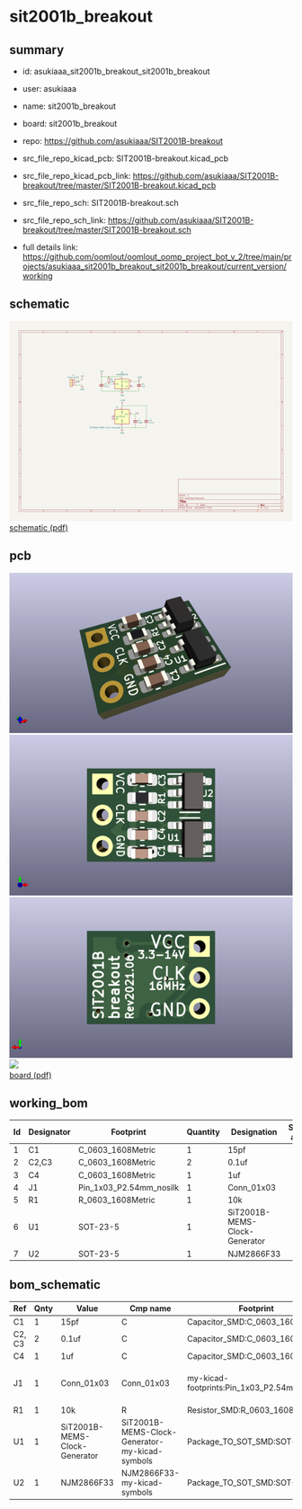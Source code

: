 # sit2001b_breakout
 
## summary 
* id: asukiaaa_sit2001b_breakout_sit2001b_breakout
* user: asukiaaa
* name: sit2001b_breakout
* board: sit2001b_breakout
* repo: https://github.com/asukiaaa/SIT2001B-breakout
* src_file_repo_kicad_pcb: SIT2001B-breakout.kicad_pcb
* src_file_repo_kicad_pcb_link: https://github.com/asukiaaa/SIT2001B-breakout/tree/master/SIT2001B-breakout.kicad_pcb


* src_file_repo_sch: SIT2001B-breakout.sch
* src_file_repo_sch_link: https://github.com/asukiaaa/SIT2001B-breakout/tree/master/SIT2001B-breakout.sch
* full details link: https://github.com/oomlout/oomlout_oomp_project_bot_v_2/tree/main/projects/asukiaaa_sit2001b_breakout_sit2001b_breakout/current_version/working  

## schematic  
![](working_schematic_600.png)  
[schematic (pdf)](working_schematic.pdf) 






















## pcb  
![](working_3d_600.png) 
![](working_3d_front_600.png)  
![](working_3d_back_600.png)  
![](working_600.png)  
[board (pdf)](working.pdf)  

## working_bom
| Id | Designator | Footprint | Quantity | Designation | Supplier and ref |  | None | 
| --- | --- | --- | --- | --- | --- | --- | --- | 
| 1 | C1 | C_0603_1608Metric | 1 | 15pf |  |  | [''] | 
| 2 | C2,C3 | C_0603_1608Metric | 2 | 0.1uf |  |  | [''] | 
| 3 | C4 | C_0603_1608Metric | 1 | 1uf |  |  | [''] | 
| 4 | J1 | Pin_1x03_P2.54mm_nosilk | 1 | Conn_01x03 |  |  | [''] | 
| 5 | R1 | R_0603_1608Metric | 1 | 10k |  |  | [''] | 
| 6 | U1 | SOT-23-5 | 1 | SiT2001B-MEMS-Clock-Generator |  |  | [''] | 
| 7 | U2 | SOT-23-5 | 1 | NJM2866F33 |  |  | [''] | 


## bom_schematic
| Ref | Qnty | Value | Cmp name | Footprint | Description | Vendor | DNP | 
| --- | --- | --- | --- | --- | --- | --- | --- | 
| C1 | 1 | 15pf | C | Capacitor_SMD:C_0603_1608Metric | Unpolarized capacitor |  |  | 
| C2, C3 | 2 | 0.1uf | C | Capacitor_SMD:C_0603_1608Metric | Unpolarized capacitor |  |  | 
| C4 | 1 | 1uf | C | Capacitor_SMD:C_0603_1608Metric | Unpolarized capacitor |  |  | 
| J1 | 1 | Conn_01x03 | Conn_01x03 | my-kicad-footprints:Pin_1x03_P2.54mm_nosilk | Generic connector, single row, 01x03, script generated (kicad-library-utils/schlib/autogen/connector/) |  |  | 
| R1 | 1 | 10k | R | Resistor_SMD:R_0603_1608Metric | Resistor |  |  | 
| U1 | 1 | SiT2001B-MEMS-Clock-Generator | SiT2001B-MEMS-Clock-Generator-my-kicad-symbols | Package_TO_SOT_SMD:SOT-23-5 |  |  |  | 
| U2 | 1 | NJM2866F33 | NJM2866F33-my-kicad-symbols | Package_TO_SOT_SMD:SOT-23-5 |  |  |  | 



